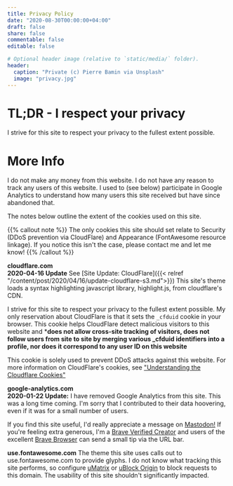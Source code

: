 ```yaml
---
title: Privacy Policy
date: "2020-08-30T00:00:00+04:00"
draft: false
share: false
commentable: false
editable: false

# Optional header image (relative to `static/media/` folder).
header:
  caption: "Private (c) Pierre Bamin via Unsplash"
  image: "privacy.jpg"
---
```


# TL;DR - I respect your privacy
I strive for this site to respect your privacy to the fullest extent possible.

# More Info

I do not make any money from this website. I do not have any reason to track any
users of this website. I used to (see below) participate in Google Analytics to
understand how many users this site received but have since abandoned that.

The notes below outline the extent of the cookies used on this site. 

{{% callout note %}}
The only cookies this site should set relate to Security (DDoS prevention
via CloudFlare) and Appearance (FontAwesome resource linkage). If you notice
this isn't the case, please contact me and let me know!
{{% /callout %}}

**cloudflare.com**  
**2020-04-16 Update** 
See [Site Update: CloudFlare]({{< relref
"/content/post/2020/04/16/update-cloudflare-s3.md">}}) This site's theme loads a syntax
highlighting javascript library, highlight.js,
from cloudflare's CDN.

I strive for this site to respect your privacy to the fullest extent possible.
My only reservation about CloudFlare is that it sets the `_cfduid` cookie in
your browser. This cookie helps CloudFlare detect malicious visitors to this
website and ***does not allow cross-site tracking of visitors, does not follow
users from site to site by merging various _cfduid identifiers into a profile,
nor does it correspond to any user ID on this website**

This cookie is solely used to prevent DDoS attacks against this website. For
more information on CloudFlare's cookies, see ["Understanding the Cloudflare
Cookies"](https://support.cloudflare.com/hc/en-us/articles/200170156-What-does-the-Cloudflare-cfduid-cookie-do-
"Information on the cookies Cloudflare sets in the user's browser")

**google-analytics.com**  
**2020-01-22 Update:**
I have removed Google Analytics from this site. This was a long time coming. I'm
sorry that I contributed to their data hoovering, even if it was for a small
number of users.

If you find this site useful, I'd really appreciate a message on
[Mastodon!](https://fosstodon.org/@unl0ckd) If you're feeling extra generous, I'm a
[Brave Verified Creator](https://creators.brave.com/) and users of the excellent
[Brave Browser](https://creators.brave.com/) can send a small tip via the URL
bar.

**use.fontawesome.com**
The theme this site uses calls out to use.fontawesome.com to provide glyphs. I
do not know what tracking this site performs, so configure
[uMatrix](https://github.com/gorhill/uMatrix) or [uBlock
Origin](https://github.com/gorhill/uBlock) to block requests to this domain. The
usability of this site shouldn't significantly impacted.
